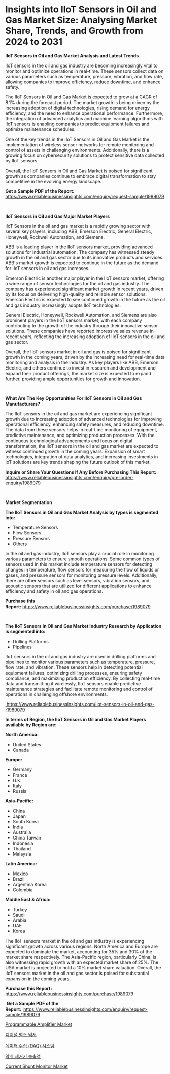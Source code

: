 <p><h1>Insights into IIoT Sensors in Oil and Gas Market Size: Analysing Market Share, Trends, and Growth from 2024 to 2031</h1></p><p><strong>IIoT Sensors in Oil and Gas Market Analysis and Latest Trends</strong></p>
<p><p>IIoT sensors in the oil and gas industry are becoming increasingly vital to monitor and optimize operations in real-time. These sensors collect data on various parameters such as temperature, pressure, vibration, and flow rate, allowing companies to improve efficiency, reduce downtime, and enhance safety.</p><p>The IIoT Sensors in Oil and Gas Market is expected to grow at a CAGR of 8.1% during the forecast period. The market growth is being driven by the increasing adoption of digital technologies, rising demand for energy efficiency, and the need to enhance operational performance. Furthermore, the integration of advanced analytics and machine learning algorithms with IIoT sensors is enabling companies to predict equipment failures and optimize maintenance schedules.</p><p>One of the key trends in the IIoT Sensors in Oil and Gas Market is the implementation of wireless sensor networks for remote monitoring and control of assets in challenging environments. Additionally, there is a growing focus on cybersecurity solutions to protect sensitive data collected by IIoT sensors.</p><p>Overall, the IIoT Sensors in Oil and Gas Market is poised for significant growth as companies continue to embrace digital transformation to stay competitive in the evolving energy landscape.</p></p>
<p><strong>Get a Sample PDF of the Report:&nbsp;</strong> <a href="https://www.reliablebusinessinsights.com/enquiry/request-sample/1989079">https://www.reliablebusinessinsights.com/enquiry/request-sample/1989079</a></p>
<p>&nbsp;</p>
<p><strong>IIoT Sensors in Oil and Gas Major Market Players</strong></p>
<p><p>IIoT Sensors in the oil and gas market is a rapidly growing sector with several key players, including ABB, Emerson Electric, General Electric, Honeywell, Rockwell Automation, and Siemens.</p><p>ABB is a leading player in the IIoT sensors market, providing advanced solutions for industrial automation. The company has witnessed steady growth in the oil and gas sector due to its innovative products and services. ABB's market growth is expected to continue in the future as the demand for IIoT sensors in oil and gas increases.</p><p>Emerson Electric is another major player in the IIoT sensors market, offering a wide range of sensor technologies for the oil and gas industry. The company has experienced significant market growth in recent years, driven by its focus on delivering high-quality and reliable sensor solutions. Emerson Electric is expected to see continued growth in the future as the oil and gas industry increasingly adopts IIoT technologies.</p><p>General Electric, Honeywell, Rockwell Automation, and Siemens are also prominent players in the IIoT sensors market, with each company contributing to the growth of the industry through their innovative sensor solutions. These companies have reported impressive sales revenue in recent years, reflecting the increasing adoption of IIoT sensors in the oil and gas sector.</p><p>Overall, the IIoT sensors market in oil and gas is poised for significant growth in the coming years, driven by the increasing need for real-time data monitoring and analysis in the industry. As key players like ABB, Emerson Electric, and others continue to invest in research and development and expand their product offerings, the market size is expected to expand further, providing ample opportunities for growth and innovation.</p></p>
<p>&nbsp;</p>
<p><strong>What Are The Key Opportunities For IIoT Sensors in Oil and Gas Manufacturers?</strong></p>
<p><p>The IIoT sensors in the oil and gas market are experiencing significant growth due to increasing adoption of advanced technologies for improving operational efficiency, enhancing safety measures, and reducing downtime. The data from these sensors helps in real-time monitoring of equipment, predictive maintenance, and optimizing production processes. With the continuous technological advancements and focus on digital transformation, the IIoT sensors in the oil and gas market are expected to witness continued growth in the coming years. Expansion of smart technologies, integration of data analytics, and increasing investments in IoT solutions are key trends shaping the future outlook of this market.</p></p>
<p><strong>Inquire or Share Your Questions If Any Before Purchasing This Report:</strong> <a href="https://www.reliablebusinessinsights.com/enquiry/pre-order-enquiry/1989079">https://www.reliablebusinessinsights.com/enquiry/pre-order-enquiry/1989079</a></p>
<p>&nbsp;</p>
<p><strong>Market Segmentation</strong></p>
<p><strong>The IIoT Sensors in Oil and Gas Market Analysis by types is segmented into:</strong></p>
<p><ul><li>Temperature Sensors</li><li>Flow Sensors</li><li>Pressure Sensors</li><li>Others</li></ul></p>
<p><p>In the oil and gas industry, IIoT sensors play a crucial role in monitoring various parameters to ensure smooth operations. Some common types of sensors used in this market include temperature sensors for detecting changes in temperature, flow sensors for measuring the flow of liquids or gases, and pressure sensors for monitoring pressure levels. Additionally, there are other sensors such as level sensors, vibration sensors, and acoustic sensors that are utilized for different applications to enhance efficiency and safety in oil and gas operations.</p></p>
<p><strong>Purchase this Report:&nbsp;</strong><a href="https://www.reliablebusinessinsights.com/purchase/1989079">https://www.reliablebusinessinsights.com/purchase/1989079</a></p>
<p>&nbsp;</p>
<p><strong>The IIoT Sensors in Oil and Gas Market Industry Research by Application is segmented into:</strong></p>
<p><ul><li>Drilling Platforms</li><li>Pipelines</li></ul></p>
<p><p>IIoT sensors in the oil and gas industry are used in drilling platforms and pipelines to monitor various parameters such as temperature, pressure, flow rate, and vibration. These sensors help in detecting potential equipment failures, optimizing drilling processes, ensuring safety compliance, and maximizing production efficiency. By collecting real-time data and transmitting it wirelessly, IIoT sensors enable predictive maintenance strategies and facilitate remote monitoring and control of operations in challenging offshore environments.</p></p>
<p><a href="https://www.reliablebusinessinsights.com/iiot-sensors-in-oil-and-gas-r1989079">&nbsp;https://www.reliablebusinessinsights.com/iiot-sensors-in-oil-and-gas-r1989079</a></p>
<p><strong>In terms of Region, the IIoT Sensors in Oil and Gas Market Players available by Region are:</strong></p>
<p>
    <p> <strong> North America: </strong>
        <ul>
            <li>United States</li>
            <li>Canada</li>
        </ul>
        </p> 
    <p> <strong> Europe: </strong>
        <ul>
            <li>Germany</li>
            <li>France</li>
            <li>U.K.</li>
            <li>Italy</li>
            <li>Russia</li>
        </ul>
        </p> 
    <p> <strong> Asia-Pacific: </strong>
        <ul>
            <li>China</li>
            <li>Japan</li>
            <li>South Korea</li>
            <li>India</li>
            <li>Australia</li>
            <li>China Taiwan</li>
            <li>Indonesia</li>
            <li>Thailand</li>
            <li>Malaysia</li>
        </ul>
        </p> 
    <p> <strong> Latin America: </strong>
        <ul>
            <li>Mexico</li>
            <li>Brazil</li>
            <li>Argentina Korea</li>
            <li>Colombia</li>
        </ul>
        </p> 
    <p> <strong> Middle East & Africa: </strong>
        <ul>
            <li>Turkey</li>
            <li>Saudi</li>
            <li>Arabia</li>
            <li>UAE</li>
            <li>Korea</li>
        </ul>
    </p>
    </p>
<p><p>The IIoT sensors market in the oil and gas industry is experiencing significant growth across various regions. North America and Europe are expected to dominate the market, accounting for 35% and 30% of the market share respectively. The Asia-Pacific region, particularly China, is also witnessing rapid growth with an expected market share of 25%. The USA market is projected to hold a 10% market share valuation. Overall, the IIoT sensors market in the oil and gas sector is poised for substantial expansion in the coming years.</p></p>
<p><strong>Purchase this Report: </strong><a href="https://www.reliablebusinessinsights.com/purchase/1989079">https://www.reliablebusinessinsights.com/purchase/1989079</a></p>
<p>&nbsp;<strong>Get a Sample PDF of the Report:&nbsp;&nbsp;</strong><a href="https://www.reliablebusinessinsights.com/enquiry/request-sample/1989079">https://www.reliablebusinessinsights.com/enquiry/request-sample/1989079</a></p>
<p><strong></strong></p>
<p><p><a href="https://github.com/abdillahsp58/Market-Research-Report-List-1/blob/main/programmable-amplifier-market.md">Programmable Amplifier Market</a></p><p><a href="https://medium.com/@munchkin678568/%EB%94%94%EC%A7%80%ED%84%B8-%ED%8E%84%EC%8A%A4-%EB%AF%B9%EC%84%9C-%EC%8B%9C%EC%9E%A5-%EA%B8%80%EB%A1%9C%EB%B2%8C-%EC%8B%9C%EC%9E%A5-%EB%8F%99%ED%96%A5-%EB%B0%8F-%ED%8C%90%EB%A7%A4-%EB%8F%99%ED%96%A5-2024%EB%85%84%EB%B6%80%ED%84%B0-2031%EB%85%84%EA%B9%8C%EC%A7%80-35ff2c4c3e50">디지털 펄스 믹서</a></p><p><a href="https://github.com/OwenHamiytll568745/Market-Research-Report-List-2/blob/main/4672758158608.md">데이터 수집 (DAQ) 시스템</a></p><p><a href="https://medium.com/@tammyholmes1955/%EC%A0%9C%EC%B7%A8-%EC%A0%9C%EA%B1%B0-%EB%86%8D%EC%B6%95-%EC%8B%9C%EC%9E%A5%EC%9D%98-%EB%96%A0%EC%98%A4%EB%A5%B4%EB%8A%94-%ED%8A%B8%EB%A0%8C%EB%93%9C%EC%99%80-2024%EB%85%84%EB%B6%80%ED%84%B0-2031%EB%85%84%EA%B9%8C%EC%A7%80%EC%9D%98-%EC%A0%84%EB%A7%9D-caf5a62373f5">악취 제거기 농축액</a></p><p><a href="https://github.com/irjbaube82/Market-Research-Report-List-1/blob/main/current-shunt-monitor-market.md">Current Shunt Monitor Market</a></p></p>